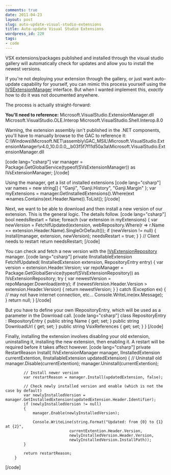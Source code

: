 ```yaml
---
comments: true
date: 2011-04-23
layout: post
slug: auto-update-visual-studio-extensions
title: Auto-update Visual Studio Extensions
wordpress_id: 220
tags:
- code
---
```


VSX extensions/packages published and installed through the visual studio gallery will automatically check for updates and allow you to install the newest versions.

If you're not deploying your extension through the gallery, or just want auto-update capability for yourself, you can mimic this process yourself using the [IVSExtensionManager](http://msdn.microsoft.com/en-us/library/microsoft.visualstudio.extensionmanager.ivsextensionmanager.aspx) interface.  But when I wanted implement this, _exactly_ how to do it was not documented anywhere.

The process is actually straight-forward:

**You'll need to reference:**
Microsoft.VisualStudio.ExtensionManager.dll
Microsoft.VisualStudio.OLE.Interop
Microsoft.VisualStudio.Shell.Interop.8.0

Warning, the extension assembly isn't published in the .NET components, you'll have to manually browse to the GAC to reference it:
C:\Windows\Microsoft.NET\assembly\GAC_MSIL\Microsoft.VisualStudio.ExtensionManager\v4.0_10.0.0.0__b03f5f7f11d50a3a\Microsoft.VisualStudio.ExtensionManager.dll

[code lang="csharp"]
var manager = Package.GetGlobalService(typeof(SVsExtensionManager)) as IVsExtensionManager;
[/code]

Using the manager, get a list of installed extensions
[code lang="csharp"]
var names = new string[] { "Ganji", "Ganji.History", "Ganji.Margin" };
var myExtensions = manager.GetInstalledExtensions().Where(ext =>names.Contains(ext.Header.Name)).ToList();
[/code]

Next, we want to be able to download and then install a new version of our extension.
This is the general logic.  The details follow.
[code lang="csharp"]
                bool needsRestart = false;
                foreach (var extension in myExtensions)
                {
                    var newVersion = FetchIfUpdated(extension, webRepository.Where(r => r.Name == extension.Header.Name).SingleOrDefault());
                    if (newVersion != null)
                    {
                        Install(manager, extension, newVersion);
                        needsRestart = true;
                    }
                }
                // Client needs to restart
                return needsRestart;
[/code]

You can check and fetch a new version with the [IVsExtensionRepository](http://msdn.microsoft.com/en-us/library/microsoft.visualstudio.extensionmanager.ivsextensionrepository.aspx) manager.
[code lang="csharp"]
        private IInstallableExtension FetchIfUpdated( IInstalledExtension extension, RepositoryEntry entry)
        { 
            var version = extension.Header.Version;
            var repoManager = Package.GetGlobalService(typeof(SVsExtensionRepository)) as IVsExtensionRepository;
            try
            {
                var newestVersion = repoManager.Download(entry);
                if (newestVersion.Header.Version > extension.Header.Version)
                {
                    return newestVersion;
                }
            }
            catch (Exception ex)
            {
                // may not have internet connection, etc...
                Console.WriteLine(ex.Message);
            }
            return null;
        }
[/code]

But you have to define your own IRepositoryEntry, which will be used as a parameter in the Download call.
[code lang="csharp"]
 class RepositoryEntry : IRepositoryEntry
    {
        public string Name { get; set; }
        public string DownloadUrl { get; set; }
        public string VsixReferences { get; set; }
    }
[/code]

Finally, installing the extension involves disabling your old extension, uninstalling it, installing the new extension, then enabling it.  A restart will be required before it takes affect however.
[code lang="csharp"]
        private RestartReason Install( IVsExtensionManager manager, IInstalledExtension currentExtention, IInstallableExtension updatedExtension)
        {
            // Uninstall old
            manager.Disable(currentExtention);
            manager.Uninstall(currentExtention);

            // Install newer version
            var restartReason = manager.Install(updatedExtension, false);

            // Check newly installed version and enable (which is not the case by default)
            var newlyInstalledVersion = manager.GetInstalledExtension(updatedExtension.Header.Identifier);
            if (newlyInstalledVersion != null)
            {
                manager.Enable(newlyInstalledVersion);

                Console.WriteLine(string.Format("Updated: from {0} to {1} at {2}",
                                currentExtention.Header.Version,
                                newlyInstalledVersion.Header.Version,
                                newlyInstalledVersion.InstallPath));
            }
            
            return restartReason;
        }
[/code]
